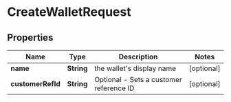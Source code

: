 

# CreateWalletRequest


## Properties

| Name | Type | Description | Notes |
|------------ | ------------- | ------------- | -------------|
|**name** | **String** | the wallet&#39;s display name |  [optional] |
|**customerRefId** | **String** | Optional - Sets a customer reference ID |  [optional] |



